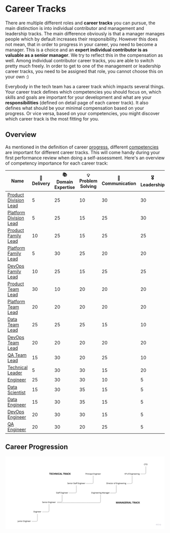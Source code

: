 # Career Tracks

There are multiple different roles and **career tracks** you can pursue, the main distinction is into individual contributor and management and leadership tracks. The main difference obviously is that a manager manages people which by default increases their responsibility. However this does not mean, that in order to progress in your career, you need to become a manager. This is a choice and an **expert individual contributor is as valuable as a senior manager**. We try to reflect this in the compensation as well. Among individual contributor career tracks, you are able to switch pretty much freely. In order to get to one of the management or leadership career tracks, you need to be assigned that role, you cannot choose this on your own :)

Everybody in the tech team has a career track which impacts several things. Your career track defines which competencies you should focus on, which skills and goals are important for your development and what are your **responsibilities** (defined on detail page of each career track). It also defines what should be your minimal compensation based on your progress. Or vice versa, based on your competencies, you might discover which career track is the most fitting for you.

## Overview

As mentioned in the definition of career [progress](../progress.md), different [competencies](../competencies.md) are important for different career tracks. This will come handy during your first performance review when doing a self-assessment. Here's an overview of competency importance for each career track:

| Name                                                | 🚚 Delivery | 📚 Domain Expertise | 💡 Problem Solving | 💬 Communication | 🎖️ Leadership |
| --------------------------------------------------- | ----------- | ------------------- | ------------------ | ---------------- | ------------- |
| [Product Division Lead](product-division-lead.md)   | 5           | 25                  | 10                 | 30               | 30            |
| [Platform Division Lead](platform-division-lead.md) | 5           | 25                  | 15                 | 25               | 30            |
| [Product Family Lead](product-family-lead.md)       | 10          | 25                  | 15                 | 25               | 25            |
| [Platform Family Lead](platform-family-lead.md)     | 5           | 30                  | 25                 | 20               | 20            |
| [DevOps Family Lead](devops-family-lead.md)         | 10          | 25                  | 15                 | 25               | 25            |
| [Product Team Lead](product-team-lead.md)           | 30          | 10                  | 20                 | 20               | 20            |
| [Platform Team Lead](platform-team-lead.md)         | 20          | 20                  | 20                 | 20               | 20            |
| [Data Team Lead](data-team-lead.md)                 | 25          | 25                  | 25                 | 15               | 10            |
| [DevOps Team Lead](devops-team-lead.md)             | 20          | 20                  | 20                 | 20               | 20            |
| [QA Team Lead](qa-team-lead.md)                     | 15          | 30                  | 20                 | 25               | 10            |
| [Technical Leader](technical-leader.md)             | 5           | 30                  | 30                 | 15               | 20            |
| [Engineer](engineer.md)                             | 25          | 30                  | 30                 | 10               | 5             |
| [Data Scientist](data-scientist.md)                 | 15          | 30                  | 35                 | 15               | 5             |
| [Data Engineer](data-engineer.md)                   | 15          | 30                  | 35                 | 15               | 5             |
| [DevOps Engineer](devops-engineer.md)               | 20          | 30                  | 30                 | 15               | 5             |
| [QA Engineer](qa-engineer.md)                       | 20          | 30                  | 20                 | 25               | 5             |

## Career Progression

![image](../assets/career-progression.jpg)
